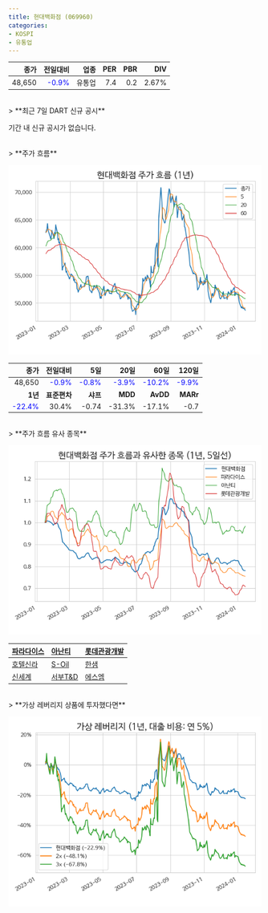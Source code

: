 ```yaml
---
title: 현대백화점 (069960)
categories:
- KOSPI
- 유통업
---
```


|**종가**|**전일대비**|**업종**|**PER**|**PBR**|**DIV**|
|-------:|-----------:|-------:|------:|------:|------:|
|48,650|<span style="color: blue">-0.9%</span>|유통업|7.4|0.2|2.67%|

<!-- more -->

<br>
> **최근 7일 DART 신규 공시<a id="dart"></a>**

기간 내 신규 공시가 없습니다.

<br>
> **주가 흐름<a id="price"></a>**

![069960](/assets/images/stock/069960.png)

|**종가**|**전일대비**|**5일**|**20일**|**60일**|**120일**|
|-------:|-----------:|------:|-------:|-------:|--------:|
| 48,650 | <span style="color: blue">-0.9%</span> | <span style="color: blue">-0.8%</span> | <span style="color: blue">-3.9%</span> | <span style="color: blue">-10.2%</span> | <span style="color: blue">-9.9%</span> |
|**1년**|**표준편차**|**샤프**|**MDD**|**AvDD**|**MARr**|
| <span style="color: blue">-22.4%</span> | 30.4% | -0.74 | -31.3% | -17.1% | -0.7 |

<br>
> **주가 흐름 유사 종목<a id="corr"></a>**

![069960](/assets/images/stock/069960_corr.png)

| [파라다이스](/034230/) | [아난티](/025980/) | [롯데관광개발](/032350/) |
|:---------------------------------------|:---------------------------------------|:---------------------------------------|
| [호텔신라](/008770/) | [S-Oil](/010950/) | [한샘](/009240/) |
| [신세계](/004170/) | [서부T&D](/006730/) | [에스엠](/041510/) |

<br>
> **가상 레버리지 상품에 투자했다면<a id="2x"></a>**

![069960](/assets/images/stock/069960_2x.png)

[^corr]: 상관계수를 이용하여 분석하였습니다.